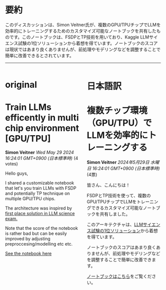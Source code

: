 # 要約 
このディスカッションは、Simon Veitner氏が、複数のGPU/TPUチップでLLMを効率的にトレーニングするためのカスタマイズ可能なノートブックを共有したものです。このノートブックは、FSDPとTP技術を用いており、Kaggle LLMサイエンス試験の1位ソリューションから着想を得ています。ノートブックのスコアは現状ではあまり良くありませんが、前処理やモデリングなどを調整することで簡単に改善できるとされています。 


---


<style>
.column-left{
  float: left;
  width: 47.5%;
  text-align: left;
}
.column-right{
  float: right;
  width: 47.5%;
  text-align: left;
}
.column-one{
  float: left;
  width: 100%;
  text-align: left;
}
</style>


<div class="column-left">

# original

# Train LLMs efficently in multi chip environment [GPU/TPU]

**Simon Veitner** *Wed May 29 2024 16:24:01 GMT+0900 (日本標準時)* (4 votes)

Hello guys,

I shared a customizable notebook that let's you train LLMs with FSDP and potentially TP technique on multiple GPU/TPU chips.

The architecture was inspired by [first place solution in LLM science exam.](https://www.kaggle.com/competitions/kaggle-llm-science-exam/discussion/446422)

Note that the score of the notebook is rather bad but can be easily improved by adjusting preproccesing/modelling etc etc.

[See the notebook here](https://www.kaggle.com/code/simonveitner/fsdp-with-scalax)





</div>
<div class="column-right">

# 日本語訳

# 複数チップ環境（GPU/TPU）でLLMを効率的にトレーニングする

**Simon Veitner** *2024年5月29日 水曜日 16:24:01 GMT+0900 (日本標準時)* (4票)

皆さん、こんにちは！

FSDPとTP技術を使って、複数のGPU/TPUチップでLLMをトレーニングできるカスタマイズ可能なノートブックを共有しました。

このアーキテクチャは、[LLMサイエンス試験の1位ソリューション](https://www.kaggle.com/competitions/kaggle-llm-science-exam/discussion/446422)から着想を得ています。

ノートブックのスコアはあまり良くありませんが、前処理やモデリングなどを調整することで簡単に改善できます。

[ノートブックはこちら](https://www.kaggle.com/code/simonveitner/fsdp-with-scalax)をご覧ください。 



</div>